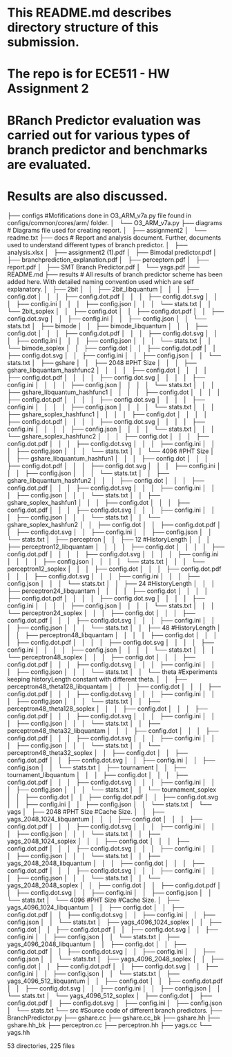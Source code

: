 # This README.md describes directory structure of this submission. 
# The repo is for ECE511 - HW Assignment 2
# BRanch Predictor evaluation was carried out for various types of branch predictor and benchmarks are evaluated. 
# Results are also discussed.

├── configs                         #Mofifications done in O3_ARM_v7a.py file found in configs/common/cores/arm/ folder. 
│   └── O3_ARM_v7a.py
├── diagrams                        # Diagrams file used for creating report. 
│   ├── assignment2
│   └── readme.txt
├── docs                            # Report and analysis document. Further, documents used to understand different types of branch predictor. 
│   ├── analysis.xlsx
│   ├── assignment2 (1).pdf
│   ├── Bimodal predictor.pdf
│   ├── branchprediction_explanation.pdf
│   ├── perceptorn.pdf
│   ├── report.pdf
│   ├── SMT Branch Predictor.pdf
│   └── yags.pdf
├── README.md
├── results                         # All results of branch predictor scheme has been added here. With detailed naming convention used which are self explanatory. 
│   ├── 2bit
│   │   ├── 2bit_libquantum
│   │   │   ├── config.dot
│   │   │   ├── config.dot.pdf
│   │   │   ├── config.dot.svg
│   │   │   ├── config.ini
│   │   │   ├── config.json
│   │   │   └── stats.txt
│   │   └── 2bit_soplex
│   │       ├── config.dot
│   │       ├── config.dot.pdf
│   │       ├── config.dot.svg
│   │       ├── config.ini
│   │       ├── config.json
│   │       └── stats.txt
│   ├── bimode
│   │   ├── bimode_libquantum
│   │   │   ├── config.dot
│   │   │   ├── config.dot.pdf
│   │   │   ├── config.dot.svg
│   │   │   ├── config.ini
│   │   │   ├── config.json
│   │   │   └── stats.txt
│   │   └── bimode_soplex
│   │       ├── config.dot
│   │       ├── config.dot.pdf
│   │       ├── config.dot.svg
│   │       ├── config.ini
│   │       ├── config.json
│   │       └── stats.txt
│   ├── gshare
│   │   ├── 2048                                     #PHT Size
│   │   │   ├── gshare_libquantam_hashfunc2
│   │   │   │   ├── config.dot
│   │   │   │   ├── config.dot.pdf
│   │   │   │   ├── config.dot.svg
│   │   │   │   ├── config.ini
│   │   │   │   ├── config.json
│   │   │   │   └── stats.txt
│   │   │   ├── gshare_libquantum_hashfunc1
│   │   │   │   ├── config.dot
│   │   │   │   ├── config.dot.pdf
│   │   │   │   ├── config.dot.svg
│   │   │   │   ├── config.ini
│   │   │   │   ├── config.json
│   │   │   │   └── stats.txt
│   │   │   ├── gshare_soplex_hashfunc1
│   │   │   │   ├── config.dot
│   │   │   │   ├── config.dot.pdf
│   │   │   │   ├── config.dot.svg
│   │   │   │   ├── config.ini
│   │   │   │   ├── config.json
│   │   │   │   └── stats.txt
│   │   │   └── gshare_soplex_hashfunc2
│   │   │       ├── config.dot
│   │   │       ├── config.dot.pdf
│   │   │       ├── config.dot.svg
│   │   │       ├── config.ini
│   │   │       ├── config.json
│   │   │       └── stats.txt
│   │   └── 4096                                      #PHT Size
│   │       ├── gshare_libquantum_hashfun1
│   │       │   ├── config.dot
│   │       │   ├── config.dot.pdf
│   │       │   ├── config.dot.svg
│   │       │   ├── config.ini
│   │       │   ├── config.json
│   │       │   └── stats.txt
│   │       ├── gshare_libquantum_hashfun2
│   │       │   ├── config.dot
│   │       │   ├── config.dot.pdf
│   │       │   ├── config.dot.svg
│   │       │   ├── config.ini
│   │       │   ├── config.json
│   │       │   └── stats.txt
│   │       ├── gshare_soplex_hashfun1
│   │       │   ├── config.dot
│   │       │   ├── config.dot.pdf
│   │       │   ├── config.dot.svg
│   │       │   ├── config.ini
│   │       │   ├── config.json
│   │       │   └── stats.txt
│   │       └── gshare_soplex_hashfun2
│   │           ├── config.dot
│   │           ├── config.dot.pdf
│   │           ├── config.dot.svg
│   │           ├── config.ini
│   │           ├── config.json
│   │           └── stats.txt
│   ├── perceptron
│   │   ├── 12                                    #HistoryLength
│   │   │   ├── perceptron12_libquantam
│   │   │   │   ├── config.dot
│   │   │   │   ├── config.dot.pdf
│   │   │   │   ├── config.dot.svg
│   │   │   │   ├── config.ini
│   │   │   │   ├── config.json
│   │   │   │   └── stats.txt
│   │   │   └── perceptron12_soplex
│   │   │       ├── config.dot
│   │   │       ├── config.dot.pdf
│   │   │       ├── config.dot.svg
│   │   │       ├── config.ini
│   │   │       ├── config.json
│   │   │       └── stats.txt
│   │   ├── 24                                    #HistoryLength
│   │   │   ├── perceptron24_libquantam
│   │   │   │   ├── config.dot
│   │   │   │   ├── config.dot.pdf
│   │   │   │   ├── config.dot.svg
│   │   │   │   ├── config.ini
│   │   │   │   ├── config.json
│   │   │   │   └── stats.txt
│   │   │   └── perceptron24_soplex
│   │   │       ├── config.dot
│   │   │       ├── config.dot.pdf
│   │   │       ├── config.dot.svg
│   │   │       ├── config.ini
│   │   │       ├── config.json
│   │   │       └── stats.txt
│   │   ├── 48                                     #HistoryLength
│   │   │   ├── perceptron48_libquantam
│   │   │   │   ├── config.dot
│   │   │   │   ├── config.dot.pdf
│   │   │   │   ├── config.dot.svg
│   │   │   │   ├── config.ini
│   │   │   │   ├── config.json
│   │   │   │   └── stats.txt
│   │   │   └── perceptron48_soplex
│   │   │       ├── config.dot
│   │   │       ├── config.dot.pdf
│   │   │       ├── config.dot.svg
│   │   │       ├── config.ini
│   │   │       ├── config.json
│   │   │       └── stats.txt
│   │   └── theta                                  #Experiments keeping historyLength constant with different theta.
│   │       ├── perceptron48_theta128_libquantam
│   │       │   ├── config.dot
│   │       │   ├── config.dot.pdf
│   │       │   ├── config.dot.svg
│   │       │   ├── config.ini
│   │       │   ├── config.json
│   │       │   └── stats.txt
│   │       ├── perceptron48_theta128_soplex
│   │       │   ├── config.dot
│   │       │   ├── config.dot.pdf
│   │       │   ├── config.dot.svg
│   │       │   ├── config.ini
│   │       │   ├── config.json
│   │       │   └── stats.txt
│   │       ├── perceptron48_theta32_libquantam
│   │       │   ├── config.dot
│   │       │   ├── config.dot.pdf
│   │       │   ├── config.dot.svg
│   │       │   ├── config.ini
│   │       │   ├── config.json
│   │       │   └── stats.txt
│   │       └── perceptron48_theta32_soplex
│   │           ├── config.dot
│   │           ├── config.dot.pdf
│   │           ├── config.dot.svg
│   │           ├── config.ini
│   │           ├── config.json
│   │           └── stats.txt
│   ├── tournament
│   │   ├── tournament_libquantum
│   │   │   ├── config.dot
│   │   │   ├── config.dot.pdf
│   │   │   ├── config.dot.svg
│   │   │   ├── config.ini
│   │   │   ├── config.json
│   │   │   └── stats.txt
│   │   └── tournament_soplex
│   │       ├── config.dot
│   │       ├── config.dot.pdf
│   │       ├── config.dot.svg
│   │       ├── config.ini
│   │       ├── config.json
│   │       └── stats.txt
│   └── yags
│       ├── 2048                              #PHT Size #Cache Size. 
│       │   ├── yags_2048_1024_libquantum
│       │   │   ├── config.dot
│       │   │   ├── config.dot.pdf
│       │   │   ├── config.dot.svg
│       │   │   ├── config.ini
│       │   │   ├── config.json
│       │   │   └── stats.txt
│       │   ├── yags_2048_1024_soplex
│       │   │   ├── config.dot
│       │   │   ├── config.dot.pdf
│       │   │   ├── config.dot.svg
│       │   │   ├── config.ini
│       │   │   ├── config.json
│       │   │   └── stats.txt
│       │   ├── yags_2048_2048_libquantum
│       │   │   ├── config.dot
│       │   │   ├── config.dot.pdf
│       │   │   ├── config.dot.svg
│       │   │   ├── config.ini
│       │   │   ├── config.json
│       │   │   └── stats.txt
│       │   └── yags_2048_2048_soplex
│       │       ├── config.dot
│       │       ├── config.dot.pdf
│       │       ├── config.dot.svg
│       │       ├── config.ini
│       │       ├── config.json
│       │       └── stats.txt
│       └── 4096                              #PHT Size #Cache Size.
│           ├── yags_4096_1024_libquantum
│           │   ├── config.dot
│           │   ├── config.dot.pdf
│           │   ├── config.dot.svg
│           │   ├── config.ini
│           │   ├── config.json
│           │   └── stats.txt
│           ├── yags_4096_1024_soplex
│           │   ├── config.dot
│           │   ├── config.dot.pdf
│           │   ├── config.dot.svg
│           │   ├── config.ini
│           │   ├── config.json
│           │   └── stats.txt
│           ├── yags_4096_2048_libquantum
│           │   ├── config.dot
│           │   ├── config.dot.pdf
│           │   ├── config.dot.svg
│           │   ├── config.ini
│           │   ├── config.json
│           │   └── stats.txt
│           ├── yags_4096_2048_soplex
│           │   ├── config.dot
│           │   ├── config.dot.pdf
│           │   ├── config.dot.svg
│           │   ├── config.ini
│           │   ├── config.json
│           │   └── stats.txt
│           ├── yags_4096_512_libquantum
│           │   ├── config.dot
│           │   ├── config.dot.pdf
│           │   ├── config.dot.svg
│           │   ├── config.ini
│           │   ├── config.json
│           │   └── stats.txt
│           └── yags_4096_512_soplex
│               ├── config.dot
│               ├── config.dot.pdf
│               ├── config.dot.svg
│               ├── config.ini
│               ├── config.json
│               └── stats.txt
└── src                                         #Source code of different branch predictors. 
    ├── BranchPredictor.py
    ├── gshare.cc
    ├── gshare.cc_bk
    ├── gshare.hh
    ├── gshare.hh_bk
    ├── perceptron.cc
    ├── perceptron.hh
    ├── yags.cc
    └── yags.hh

53 directories, 225 files
